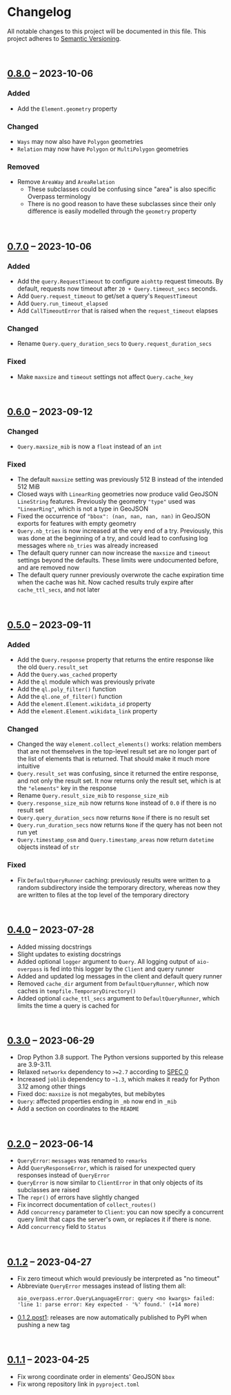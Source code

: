 # Changelog
All notable changes to this project will be documented in this file.
This project adheres to [Semantic Versioning](http://semver.org/).

<br>

## [0.8.0] – 2023-10-06
### Added
* Add the `Element.geometry` property

### Changed
* `Ways` may now also have `Polygon` geometries
* `Relation` may now have `Polygon` or `MultiPolygon` geometries

### Removed
* Remove `AreaWay` and `AreaRelation`
  * These subclasses could be confusing since "area" is also specific Overpass terminology
  * There is no good reason to have these subclasses since their only difference
    is easily modelled through the `geometry` property

<br>

## [0.7.0] – 2023-10-06
### Added
* Add the `query.RequestTimeout` to configure `aiohttp` request timeouts.
  By default, requests now timeout after `20 + Query.timeout_secs` seconds.
* Add `Query.request_timeout` to get/set a query's `RequestTimeout`
* Add `Query.run_timeout_elapsed`
* Add `CallTimeoutError` that is raised when the `request_timeout` elapses

### Changed
* Rename `Query.query_duration_secs` to `Query.request_duration_secs`

### Fixed
* Make `maxsize` and `timeout` settings not affect `Query.cache_key`

<br>

## [0.6.0] – 2023-09-12
### Changed
* `Query.maxsize_mib` is now a `float` instead of an `int`

### Fixed
* The default `maxsize` setting was previously 512 B instead of the intended 512 MiB
* Closed ways with `LinearRing` geometries now produce valid GeoJSON `LineString` features.
  Previously the geometry `"type"` used was `"LinearRing"`, which is not a type in GeoJSON
* Fixed the occurrence of `"bbox": (nan, nan, nan, nan)` in GeoJSON exports for features
  with empty geometry
* `Query.nb_tries` is now increased at the very end of a try. Previously, this
  was done at the beginning of a try, and could lead to confusing log messages
  where `nb_tries` was already increased
* The default query runner can now increase the `maxsize` and `timeout` settings
  beyond the defaults. These limits were undocumented before, and are removed now
* The default query runner previously overwrote the cache expiration time
  when the cache was hit. Now cached results truly expire after `cache_ttl_secs`,
  and not later

<br>

## [0.5.0] – 2023-09-11
### Added
* Add the `Query.response` property that returns the entire response like the old `Query.result_set`
* Add the `Query.was_cached` property
* Add the `ql` module which was previously private
* Add the `ql.poly_filter()` function
* Add the `ql.one_of_filter()` function
* Add the `element.Element.wikidata_id` property
* Add the `element.Element.wikidata_link` property

### Changed
* Changed the way `element.collect_elements()` works: relation members that are not
  themselves in the top-level result set are no longer part of the list of elements
  that is returned. That should make it much more intuitive
* `Query.result_set` was confusing, since it returned the entire response, and not only the result
  set. It now returns only the result set, which is at the `"elements"` key in the response
* Rename `Query.result_size_mib` to `response_size_mib`
* `Query.response_size_mib` now returns `None` instead of `0.0` if there is no result set
* `Query.query_duration_secs` now returns `None` if there is no result set
* `Query.run_duration_secs` now returns `None` if the query has not been not run yet
* `Query.timestamp_osm` and `Query.timestamp_areas` now return `datetime` objects instead of `str`

### Fixed
* Fix `DefaultQueryRunner` caching: previously results were written to a random subdirectory inside
  the temporary directory, whereas now they are written to files at the top level of the
  temporary directory

<br>

## [0.4.0] – 2023-07-28
* Added missing docstrings
* Slight updates to existing docstrings
* Added optional `logger` argument to `Query`. All logging output of `aio-overpass`
  is fed into this logger by the `Client` and query runner
* Added and updated log messages in the client and default query runner
* Removed `cache_dir` argument from `DefaultQueryRunner`, which now caches
  in `tempfile.TemporaryDirectory()`
* Added optional `cache_ttl_secs` argument to `DefaultQueryRunner`, which limits
  the time a query is cached for

<br>

## [0.3.0] – 2023-06-29
* Drop Python 3.8 support. The Python versions supported by this release are 3.9-3.11.
* Relaxed `networkx` dependency to `>=2.7` according to [SPEC 0]
* Increased `joblib` dependency to `~1.3`, which makes it ready for Python 3.12 among other things
* Fixed doc: `maxsize` is not megabytes, but mebibytes
* `Query`: affected properties ending in `_mb` now end in `_mib`
* Add a section on coordinates to the `README`

<br>

## [0.2.0] – 2023-06-14
* `QueryError`: `messages` was renamed to `remarks`
* Add `QueryResponseError`, which is raised for unexpected query responses
  instead of `QueryError`
* `QueryError` is now similar to `ClientError` in that only objects of
  its subclasses are raised
* The `repr()` of errors have slightly changed
* Fix incorrect documentation of `collect_routes()`
* Add `concurrency` parameter to `Client`: you can now specify a concurrent
  query limit that caps the server's own, or replaces it if there is none.
* Add `concurrency` field to `Status`

<br>

## [0.1.2] – 2023-04-27
* Fix zero timeout which would previously be interpreted as "no timeout"
* Abbreviate `QueryError` messages instead of listing them all:
  ```
  aio_overpass.error.QueryLanguageError: query <no kwargs> failed: 'line 1: parse error: Key expected - '%' found.' (+14 more)
  ```
* [0.1.2.post1]: releases are now automatically published to PyPI when pushing a new tag

<br>

## [0.1.1] – 2023-04-25
* Fix wrong coordinate order in elements' GeoJSON `bbox`
* Fix wrong repository link in `pyproject.toml`

[0.1.1]: https://github.com/timwie/aio-overpass/releases/tag/v0.1.1
[0.1.2]: https://github.com/timwie/aio-overpass/releases/tag/v0.1.2
[0.1.2.post1]: https://github.com/timwie/aio-overpass/releases/tag/v0.1.2.post1
[0.2.0]: https://github.com/timwie/aio-overpass/releases/tag/v0.2.0
[0.3.0]: https://github.com/timwie/aio-overpass/releases/tag/v0.3.0
[0.4.0]: https://github.com/timwie/aio-overpass/releases/tag/v0.4.0
[0.5.0]: https://github.com/timwie/aio-overpass/releases/tag/v0.5.0
[0.6.0]: https://github.com/timwie/aio-overpass/releases/tag/v0.6.0
[0.7.0]: https://github.com/timwie/aio-overpass/releases/tag/v0.7.0
[0.8.0]: https://github.com/timwie/aio-overpass/releases/tag/v0.8.0

[SPEC 0]: https://scientific-python.org/specs/spec-0000/
